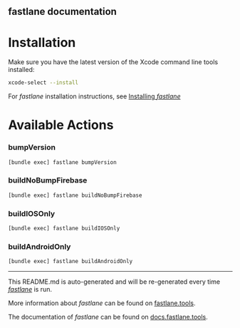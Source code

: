 fastlane documentation
----

# Installation

Make sure you have the latest version of the Xcode command line tools installed:

```sh
xcode-select --install
```

For _fastlane_ installation instructions, see [Installing _fastlane_](https://docs.fastlane.tools/#installing-fastlane)

# Available Actions

### bumpVersion

```sh
[bundle exec] fastlane bumpVersion
```



### buildNoBumpFirebase

```sh
[bundle exec] fastlane buildNoBumpFirebase
```



### buildIOSOnly

```sh
[bundle exec] fastlane buildIOSOnly
```



### buildAndroidOnly

```sh
[bundle exec] fastlane buildAndroidOnly
```



----

This README.md is auto-generated and will be re-generated every time [_fastlane_](https://fastlane.tools) is run.

More information about _fastlane_ can be found on [fastlane.tools](https://fastlane.tools).

The documentation of _fastlane_ can be found on [docs.fastlane.tools](https://docs.fastlane.tools).

